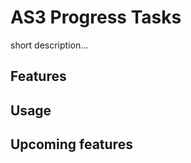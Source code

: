 AS3 Progress Tasks
==================

short description...

Features
--------

Usage
-----

Upcoming features
-----------------
